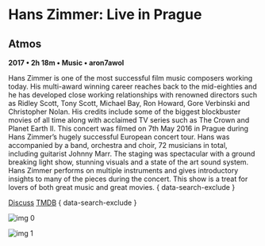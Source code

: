 # Hans Zimmer: Live in Prague

## Atmos

**2017 • 2h 18m • Music • aron7awol**

Hans Zimmer is one of the most successful film music composers working today. His multi-award winning career reaches back to the mid-eighties and he has developed close working relationships with renowned directors such as Ridley Scott, Tony Scott, Michael Bay, Ron Howard, Gore Verbinski and Christopher Nolan. His credits include some of the biggest blockbuster movies of all time along with acclaimed TV series such as The Crown and Planet Earth II. This concert was filmed on 7th May 2016 in Prague during Hans Zimmer’s hugely successful European concert tour. Hans was accompanied by a band, orchestra and choir, 72 musicians in total, including guitarist Johnny Marr. The staging was spectacular with a ground breaking light show, stunning visuals and a state of the art sound system. Hans Zimmer performs on multiple instruments and gives introductory insights to many of the pieces during the concert. This show is a treat for lovers of both great music and great movies.
{ data-search-exclude }

[Discuss](https://www.avsforum.com/threads/bass-eq-for-filtered-movies.2995212/post-56942058)  [TMDB](435011)
{ data-search-exclude }

![img 0](https://i.imgur.com/URlcYOY.jpg)

![img 1](https://i.imgur.com/neFtTVT.png)

